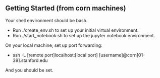 
Getting Started (from corn machines)
---------------------------------------

Your shell environment should be bash.

* Run ./create_env.sh to set up your initial virtual environment.
* Run ./start_notebook.sh to set up the jupyter notebook environment.


On your local machine, set up port forwarding:
* ssh -L [remote port]localhost:[local port] [username]@corn[01-39].stanford.edu

And you should be set.
